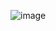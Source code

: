 ![image](https://github.com/boyaneck/SworkTickets/assets/104501394/438b349e-9a8c-4ed4-8b28-fba615a92b8d)
